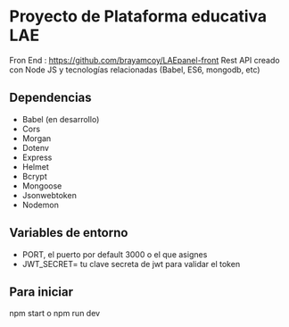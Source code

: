 # Proyecto de Plataforma educativa LAE 

Fron End  : https://github.com/brayamcoy/LAEpanel-front
Rest API creado con Node JS y tecnologías relacionadas (Babel, ES6, mongodb, etc)

## Dependencias

- Babel (en desarrollo)
- Cors
- Morgan
- Dotenv
- Express
- Helmet
- Bcrypt
- Mongoose
- Jsonwebtoken
- Nodemon

## Variables de entorno

- PORT, el puerto por default 3000 o el que asignes
- JWT_SECRET= tu clave secreta de jwt para validar el token

## Para iniciar

npm start
o npm run dev
